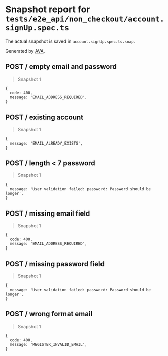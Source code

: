 # Snapshot report for `tests/e2e_api/non_checkout/account.signUp.spec.ts`

The actual snapshot is saved in `account.signUp.spec.ts.snap`.

Generated by [AVA](https://ava.li).

## POST / empty email and password

> Snapshot 1

    {
      code: 400,
      message: 'EMAIL_ADDRESS_REQUIRED',
    }

## POST / existing account

> Snapshot 1

    {
      message: 'EMAIL_ALREADY_EXISTS',
    }

## POST / length < 7 password

> Snapshot 1

    {
      message: 'User validation failed: password: Password should be longer',
    }

## POST / missing email field

> Snapshot 1

    {
      code: 400,
      message: 'EMAIL_ADDRESS_REQUIRED',
    }

## POST / missing password field

> Snapshot 1

    {
      message: 'User validation failed: password: Password should be longer',
    }

## POST / wrong format email

> Snapshot 1

    {
      code: 400,
      message: 'REGISTER_INVALID_EMAIL',
    }
